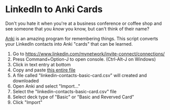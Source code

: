 # LinkedIn to Anki Cards

Don't you hate it when you're at a business conference or coffee shop and see someone that you *know* you know, but can't think of their name? 

[Anki](https://apps.ankiweb.net/) is an amazing program for remembering things. This script converts your LinkedIn contacts into Anki "cards" that can be learned. 

1. Go to https://www.linkedin.com/mynetwork/invite-connect/connections/
2. Press Command+Option-J to open console. (Ctrl-Alt-J on Windows)
3. Click in text entry at bottom
4. Copy and paste [this entire file](https://raw.githubusercontent.com/wanderingstan/LinkedIn-to-Anki/master/linkedin-to-csv.js) 
5. A file called "linkedin-contacts-basic-card.csv" will created and downloaded
6. Open Anki and select "Import..."
7. Select the "linkedin-contacts-basic-card.csv" file
8. Select deck type of "Basic" or "Basic and Reverved Card"
9. Click "Import"
